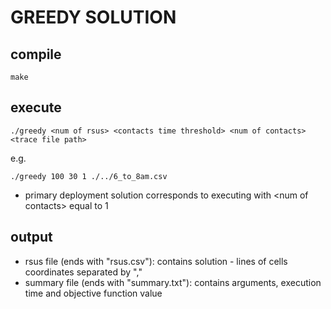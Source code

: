 # GREEDY SOLUTION

## compile

    make

## execute

    ./greedy <num of rsus> <contacts time threshold> <num of contacts> <trace file path>

e.g.

    ./greedy 100 30 1 ./../6_to_8am.csv

- primary deployment solution corresponds to executing with &lt;num of contacts&gt; equal to 1

## output

- rsus file (ends with "rsus.csv"): contains solution - lines of cells coordinates separated by ","
- summary file (ends with "summary.txt"): contains arguments, execution time and objective function value